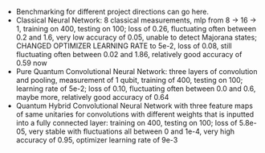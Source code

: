  - Benchmarking for different project directions can go here.
 - Classical Neural Network: 8 classical measurements, mlp from 8 -> 16 -> 1, training on 400, testing on 100; loss of 0.26, fluctuating often between 0.2 and 1.6, very low accuracy of 0.05, unable to detect Majorana states; CHANGED OPTIMIZER LEARNING RATE to 5e-2, loss of 0.08, still fluctuating often between 0.02 and 1.86, relatively good accuracy of 0.59 now
- Pure Quantum Convolutional Neural Network: three layers of convolution and pooling, measurement of 1 qubit, training of 400, testing on 100; learning rate of 5e-2; loss of 0.10, fluctuating often between 0.0 and 0.6, maybe more, relatively good accuracy of 0.64
- Quantum Hybrid Convolutional Neural Network with three feature maps of same unitaries for convolutions with different weights that is inputted into a fully connected layer: training on 400, testing on 100; loss of 5.8e-05, very stable with fluctuations all between 0 and 1e-4, very high accuracy of 0.95, optimizer learning rate of 9e-3